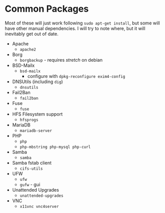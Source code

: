 <!-- permalink: 6fa7f3401cb83baf255fc5fcbb202074 DO NOT DELETE OR EDIT THIS LINE -->
# Common Packages

Most of these will just work following `sudo apt-get install`, but some will have other manual dependencies. I will try to note where, but it will inevitably get out of date.

* Apache
	* `apache2`
* Borg
	* `borgbackup` - requires *stretch* on debian
* BSD-Mailx
	* `bsd-mailx`
		* configure with `dpkg-reconfigure exim4-config`
* DNSUtils (including `dig`)
	* `dnsutils`
* Fail2Ban
	* `fail2ban`
* Fuse
	* `fuse`
* HFS Filesystem support
	* `hfsprogs`
* MariaDB
	* `mariadb-server`
* PHP
	* `php`
	* `php-mbstring php-mysql php-curl`
* Samba
	* `samba`
* Samba fstab client
	* `cifs-utils`
* UFW
	* `ufw`
	* `gufw` - gui
* Unattended Upgrades
	* `unattended-upgrades`
* VNC
	* `x11vnc vnc4server`
